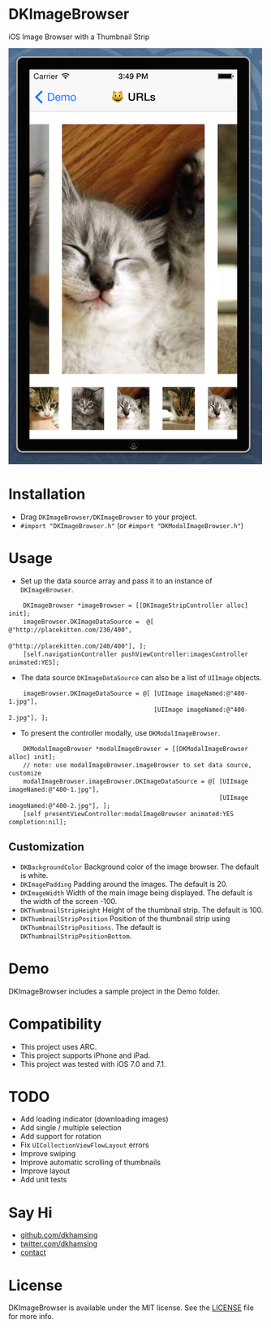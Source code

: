 DKImageBrowser
==============

iOS Image Browser with a Thumbnail Strip

![](screenshot.png)

# Installation
- Drag `DKImageBrowser/DKImageBrowser` to your project.
- `#import "DKImageBrowser.h"` (or `#import "DKModalImageBrowser.h"`)

# Usage
- Set up the data source array and pass it to an instance of `DKImageBrowser`.

```  objc    
    DKImageBrowser *imageBrowser = [[DKImageStripController alloc] init];
    imageBrowser.DKImageDataSource =  @[ @"http://placekitten.com/230/400",
                                  	      @"http://placekitten.com/240/400"], ];
    [self.navigationController pushViewController:imagesController animated:YES];

```

- The data source `DKImageDataSource` can also be a list of `UIImage` objects.
``` objc
    imageBrowser.DKImageDataSource = @[ [UIImage imageNamed:@"400-1.jpg"],
                                        [UIImage imageNamed:@"400-2.jpg"], ];
```
                                  
- To present the controller modally, use `DKModalImageBrowser`.
``` objc
    DKModalImageBrowser *modalImageBrowser = [[DKModalImageBrowser alloc] init];    
    // note: use modalImageBrowser.imageBrowser to set data source, customize
    modalImageBrowser.imageBrowser.DKImageDataSource = @[ [UIImage imageNamed:@"400-1.jpg"],
                                                          [UIImage imageNamed:@"400-2.jpg"], ];
    [self presentViewController:modalImageBrowser animated:YES completion:nil];

```

## Customization
- `DKBackgroundColor` Background color of the image browser. The default is white.
- `DKImagePadding` Padding around the images. The default is 20.
- `DKImageWidth` Width of the main image being displayed. The default is the width of the screen -100.
- `DKThumbnailStripHeight` Height of the thumbnail strip. The default is 100.
- `DKThumbnailStripPosition` Position of the thumbnail strip using `DKThumbnailStripPositions`. The default is `DKThumbnailStripPositionBottom`.

# Demo
DKImageBrowser includes a sample project in the Demo folder.

# Compatibility
- This project uses ARC.
- This project supports iPhone and iPad.
- This project was tested with iOS 7.0 and 7.1.

# TODO
- Add loading indicator (downloading images)
- Add single / multiple selection
- Add support for rotation
- Fix `UICollectionViewFlowLayout` errors
- Improve swiping
- Improve automatic scrolling of thumbnails
- Improve layout
- Add unit tests

# Say Hi
- [github.com/dkhamsing](https://github.com/dkhamsing)
- [twitter.com/dkhamsing](https://twitter.com/dkhamsing)
- [contact](http://dkhamsing.tumblr.com/ask)

# License
DKImageBrowser is available under the MIT license. See the [LICENSE](LICENSE) file for more info.
